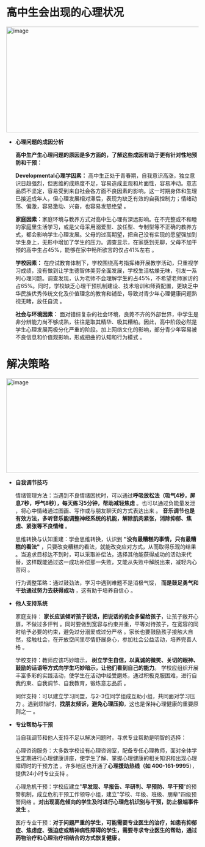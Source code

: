 # 高中生会出现的心理状况
<img width="894" height="276" alt="image" src="https://github.com/user-attachments/assets/bd7981ca-4357-4200-9ddf-fafbe9c919c8" />

- **心理问题的成因分析**
    
   **高中生产生心理问题的原因是多方面的，了解这些成因有助于更有针对性地预防和干预：**
  
    **​​Developmental心理学因素​​：**
    高中生正处于青春期，​​自我意识高涨​​，独立意识日趋强烈，但思维的成熟度不足，容易造成主观和片面性，容易冲动。意志品质不坚定，容易受到来自社会各方面不良因素的影响。这一时期身体和生理已接近成年人，但心理发展相对滞后，表现为缺乏有效的自我控制力；情绪动荡、偏激，容易激动、兴奋，也容易发怒绝望
    。
    
    ​​**家庭因素​​：**
      ​​家庭环境与教养方式​​对高中生心理有深远影响。在不完整或不和睦的家庭里生活学习，或是父母采用溺爱型、放任型、专制型等不正确的教养方式，都会影响学生心理发展。父母的过高期望，把自己没有实现的愿望强加到学生身上，无形中增加了学生的压力。调查显示，在家感到无聊，父母不加干预的高中生占45%，能够在家中畅所欲言的仅占41%左右
    。
    
    **​​学校因素​​：**
  在​​应试教育体制​​下，学校围绕高考指挥棒开展教学活动，只重视学习成绩，没有做到让学生德智体美劳全面发展，学校生活枯燥无味，引发一系列心理问题。调查发现，认为老师不会理解学生的占45%，不希望老师家访的占65%。同时，学校​​缺乏心理干预机制​​建设、技术培训和师资配置，更缺乏中华民族优秀传统文化及价值理念的教育和铺垫，导致对青少年心理健康问题熟视无睹，放任自流
    。
    
    **​​社会与环境因素​​：**
  面对​​错综复杂的社会环境​​，良莠不齐的外部世界，中学生是非分辨能力尚不够成熟，往往是取其精华、吸其糟粕。因此，高中阶段必然是学生心理发展两极分化严重的阶段。加上网络文化的影响，部分青少年容易被不良信息和价值观影响，形成扭曲的认知和行为模式
    。
# 解决策略
<img width="1001" height="247" alt="image" src="https://github.com/user-attachments/assets/5f9d61eb-62b2-4fa1-804e-8e9826497411" />


- **自我调节技巧**
  
    ​​情绪管理方法​​：当遇到不良情绪困扰时，可以通过
  **​​呼吸放松法​​（吸气4秒，屏息7秒，呼气8秒），每天练习5分钟，帮助减轻焦虑**
    。也可以通过​​负能量发泄​​，将心中情绪通过图画、写作或与朋友聊天的方式表达出来
    。
 **音乐调节​​也是有效方法，多听音乐能调整神经系统的机能，解除肌肉紧张，消除抑郁、焦虑、紧张等不良情绪**
    。
    
    ​​思维转换与认知重建​​：学会​​思维转换​​，认识到
  **"没有最糟糕的事情，只有最糟糕的看法"**
  ，只要改变糟糕的看法，就能改变应对方式，从而取得乐观的结果
    。当追求目标达不到时，可以采取​​补偿法​​，选择其他能获得成功的活动来代替，这样既能通过这一成功补偿那一失败，又能从失败中解脱出来，减轻内心苦闷
    。
    
    ​​行为调整策略​​：通过​​鼓劲法​​，学习中遇到难题不是消极气馁，
  **而是鼓足勇气和干劲通过努力去获得成功**
  ，这有助于培养自信心
    。
    

- **他人支持系统**
  
    ​​家庭支持​​：
  **家长应该​​倾听孩子说话​​，把说话的机会多留给孩子**，让孩子敞开心扉，不做过多评判
    。同时要做到​​宽容与约束并重​​，平等对待孩子，在宽容的同时给予必要的约束，避免过分溺爱或过分严格
    。家长也要​​鼓励孩子接触大自然，接触社会​​，在开放空间里尽情舒展身心，参加社会公益活动，培养完善人格
    。
    
    ​​学校支持​​：教师应该​​巧妙暗示​​，
**树立学生自信，以真诚的微笑、关切的眼神、鼓励的话语等方式向学生巧妙暗示，让他们看到自己的能力**。
  学校应​​组织开展丰富多彩的实践活动​​，使学生在活动中经受磨炼，通过积极克服困难，进行自我约束、自我调节、自我教育，锻炼意志品质
    。
    
    ​​同伴支持​​：可以​​建立学习同盟​​，与2-3位同学组成互助小组，共同面对学习压力
    。遇到烦恼时，**​​找朋友倾诉​​，避免心理压抑**，这也是保持心理健康的重要原则之一
    。

- **专业帮助与干预**
  
    当自我调节和他人支持不足以解决问题时，寻求专业帮助是明智的选择：
    
    ​​心理咨询服务​​：大多数学校设有​​心理咨询室​​，配备专任心理教师，面对全体学生定期进行心理健康讲座，使学生了解、掌握心理健康的相关知识和出现心理障碍时的干预方法
    。许多地区也开通了​​**心理援助热线​​（如
  400-161-9995**），提供24小时专业支持
    。
    
    ​​心理危机干预​​：学校应建立"**​​早发现、早报告、早研判、早预防、早干预**​​"的预警机制，成立危机干预工作领导小组，建立"学校、年级、班级、朋辈"四级预警网络
    。**对出现高危倾向的学生及时进行心理危机识别与干预，防止极端事件发生**
    。
    
    ​​医疗专业干预​​：**对于问题严重的学生，可能需要​​专业医生的治疗​​，如患有抑郁症、焦虑症、强迫症或精神病性障碍的学生，需要寻求专业医生的帮助，通过药物治疗和心理治疗相结合的方式恢复健康
    。**




